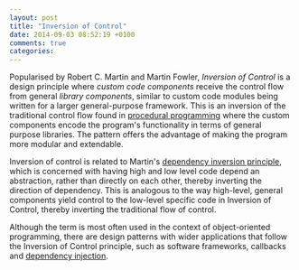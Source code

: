```yaml
---
layout: post
title: "Inversion of Control"
date: 2014-09-03 08:52:19 +0100
comments: true
categories:
---
```


Popularised by Robert C. Martin and Martin Fowler, *Inversion of Control* is a design principle where *custom code components* receive the control flow from general *library components*, similar to custom code modules being written for a larger general-purpose framework. This is an inversion of the traditional control flow found in [procedural programming](/blog/2014/08/31/procedural-programming) where the custom components encode the program's functionality in terms of general purpose libraries. The pattern offers the advantage of making the program more modular and extendable.
<!--more-->
Inversion of control is related to Martin's [dependency inversion principle](/blog/2014/09/01/first-five-principles-of-object-oriented-programming), which is concerned with having high and low level code depend an abstraction, rather than directly on each other, thereby inverting the direction of dependency. This is analogous to the way high-level, general components yield control to the low-level specific code in Inversion of Control, thereby inverting the traditional flow of control.

Although the term is most often used in the context of object-oriented programming, there are design patterns with wider applications that follow the Inversion of Control principle, such as software frameworks, callbacks and [dependency injection](/blog/2014/09/02/dependency-injection).
